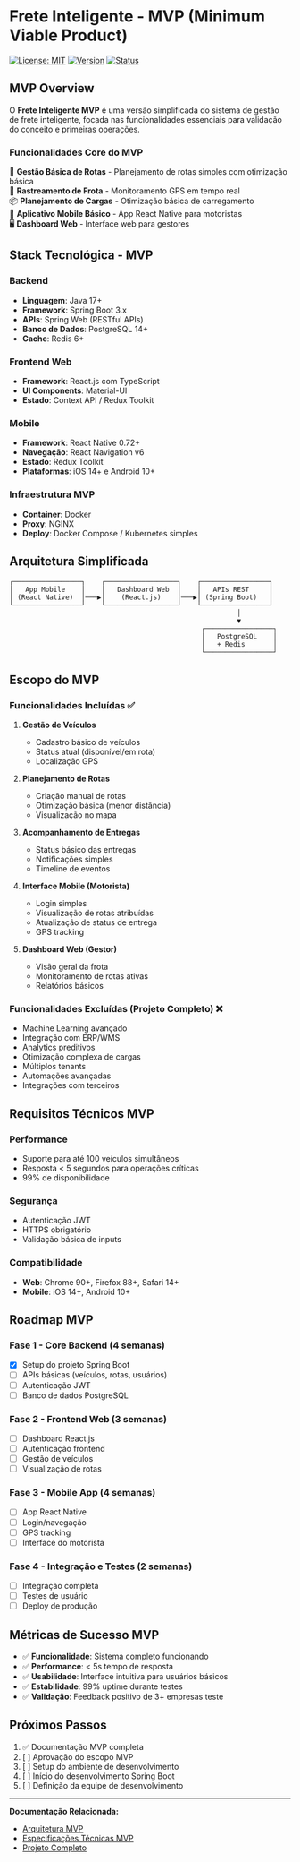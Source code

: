 # Frete Inteligente - MVP (Minimum Viable Product)

[![License: MIT](https://img.shields.io/badge/License-MIT-yellow.svg)](https://opensource.org/licenses/MIT)
[![Version](https://img.shields.io/badge/Version-MVP-green.svg)]()
[![Status](https://img.shields.io/badge/Status-Planning-orange.svg)]()

## MVP Overview

O **Frete Inteligente MVP** é uma versão simplificada do sistema de gestão de frete inteligente, focada nas funcionalidades essenciais para validação do conceito e primeiras operações.

### Funcionalidades Core do MVP

🚚 **Gestão Básica de Rotas** - Planejamento de rotas simples com otimização básica  
📍 **Rastreamento de Frota** - Monitoramento GPS em tempo real  
📦 **Planejamento de Cargas** - Otimização básica de carregamento  
📱 **Aplicativo Mobile Básico** - App React Native para motoristas  
🖥️ **Dashboard Web** - Interface web para gestores  

## Stack Tecnológica - MVP

### Backend
- **Linguagem**: Java 17+
- **Framework**: Spring Boot 3.x
- **APIs**: Spring Web (RESTful APIs)
- **Banco de Dados**: PostgreSQL 14+
- **Cache**: Redis 6+

### Frontend Web
- **Framework**: React.js com TypeScript
- **UI Components**: Material-UI
- **Estado**: Context API / Redux Toolkit

### Mobile
- **Framework**: React Native 0.72+
- **Navegação**: React Navigation v6
- **Estado**: Redux Toolkit
- **Plataformas**: iOS 14+ e Android 10+

### Infraestrutura MVP
- **Container**: Docker
- **Proxy**: NGINX
- **Deploy**: Docker Compose / Kubernetes simples

## Arquitetura Simplificada

```
┌─────────────────┐    ┌──────────────────┐    ┌─────────────────┐
│   App Mobile    │    │   Dashboard Web  │    │   APIs REST     │
│ (React Native)  │───▶│    (React.js)    │───▶│ (Spring Boot)   │
└─────────────────┘    └──────────────────┘    └─────────────────┘
                                                         │
                                                         ▼
                                                ┌─────────────────┐
                                                │   PostgreSQL    │
                                                │   + Redis       │
                                                └─────────────────┘
```

## Escopo do MVP

### Funcionalidades Incluídas ✅

1. **Gestão de Veículos**
   - Cadastro básico de veículos
   - Status atual (disponível/em rota)
   - Localização GPS

2. **Planejamento de Rotas**
   - Criação manual de rotas
   - Otimização básica (menor distância)
   - Visualização no mapa

3. **Acompanhamento de Entregas**
   - Status básico das entregas
   - Notificações simples
   - Timeline de eventos

4. **Interface Mobile (Motorista)**
   - Login simples
   - Visualização de rotas atribuídas
   - Atualização de status de entrega
   - GPS tracking

5. **Dashboard Web (Gestor)**
   - Visão geral da frota
   - Monitoramento de rotas ativas
   - Relatórios básicos

### Funcionalidades Excluídas (Projeto Completo) ❌

- Machine Learning avançado
- Integração com ERP/WMS
- Analytics preditivos
- Otimização complexa de cargas
- Múltiplos tenants
- Automações avançadas
- Integrações com terceiros

## Requisitos Técnicos MVP

### Performance
- Suporte para até 100 veículos simultâneos
- Resposta < 5 segundos para operações críticas
- 99% de disponibilidade

### Segurança
- Autenticação JWT
- HTTPS obrigatório
- Validação básica de inputs

### Compatibilidade
- **Web**: Chrome 90+, Firefox 88+, Safari 14+
- **Mobile**: iOS 14+, Android 10+

## Roadmap MVP

### Fase 1 - Core Backend (4 semanas)
- [x] Setup do projeto Spring Boot
- [ ] APIs básicas (veículos, rotas, usuários)
- [ ] Autenticação JWT
- [ ] Banco de dados PostgreSQL

### Fase 2 - Frontend Web (3 semanas)
- [ ] Dashboard React.js
- [ ] Autenticação frontend
- [ ] Gestão de veículos
- [ ] Visualização de rotas

### Fase 3 - Mobile App (4 semanas)
- [ ] App React Native
- [ ] Login/navegação
- [ ] GPS tracking
- [ ] Interface do motorista

### Fase 4 - Integração e Testes (2 semanas)
- [ ] Integração completa
- [ ] Testes de usuário
- [ ] Deploy de produção

## Métricas de Sucesso MVP

- ✅ **Funcionalidade**: Sistema completo funcionando
- ✅ **Performance**: < 5s tempo de resposta
- ✅ **Usabilidade**: Interface intuitiva para usuários básicos
- ✅ **Estabilidade**: 99% uptime durante testes
- ✅ **Validação**: Feedback positivo de 3+ empresas teste

## Próximos Passos

1. ✅ Documentação MVP completa
2. [ ] Aprovação do escopo MVP
3. [ ] Setup do ambiente de desenvolvimento
4. [ ] Início do desenvolvimento Spring Boot
5. [ ] Definição da equipe de desenvolvimento

---

**Documentação Relacionada:**
- [Arquitetura MVP](./architecture-mvp.md)
- [Especificações Técnicas MVP](./technical-specs-mvp.md)
- [Projeto Completo](../projeto-completo/README.md)